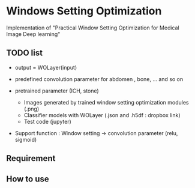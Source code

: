 # Windows Setting Optimization
Implementation of "Practical Window Setting Optimization for Medical Image Deep learning"

## TODO list
- output = WOLayer(input)
- predefined convolution parameter for abdomen , bone, ... and so on
- pretrained parameter (ICH, stone)
  - Images generated by trained window setting optimization modules (.png)
  - Classifier models with WOLayer (.json and .h5df : dropbox link)
  - Test code (jupyter)
  
- Support function : Window setting -> convolution parameter (relu, sigmoid)

## Requirement
  
## How to use
  
